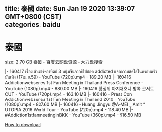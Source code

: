 
title: 泰國
date: Sun Jan 19 2020 13:39:07 GMT+0800 (CST)    
categories: baidu
---

# 泰國
size: 2.70 GB
 泰國 - 百度云网盘资源 - 大力盘搜索
 
|- 160417 เรื่องเล่าเสาร์-อาทิตย์ 3 หนุ่มจีนจากซีรีส์ฮอต addicted แจกความสดใสในครอบครัวบันเทิง (17เม.ย.59) - YouTube (720p).mp4 - 189.20 MB
|- 160416 Addictionwebseries 1st Fan Meeting in Thailand Press Conference - YouTube (1080p).mp4 - 880.00 MB
|- 160416 황징위 아지재호니 방콕 콘서트 CUT - YouTube (720p).mp4 - 163.10 MB
|- 160416 - Press Con Addictionwebseries  1st Fan Meeting in Thailand 2016 - YouTube (1080p).mp4 - 837.60 MB
|- 160416 - Huang Jingyu @A-MEI _ Amit “ UTOPIA 2016 World Tour - YouTube (720p).mp4 - 118.40 MB
|- #Addiction1stfanmeetinginBKK - YouTube (360p).mp4 - 516.50 MB

[How to download](https://bpcam.bemobtrk.com/go/2ceec3aa-1ca2-46d6-b9ff-aaa5c184517c?jno=4283)